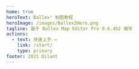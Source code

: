 ```yaml
---
home: true
heroText: Ballex² 制图教程
heroImage: /images/Ballex2Hero.png
tagline: 基于 Ballex Map Editor Pro 0.6.4b2 编写
actions:
  - text: 快速上手 →
    link: /start/
    type: primary
footer: 2021 Dilant
---
```

